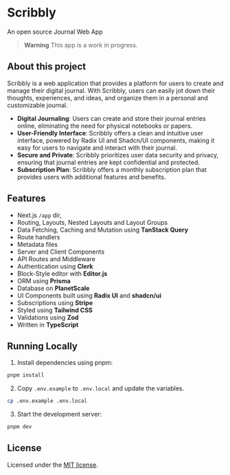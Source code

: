# Scribbly

An open source Journal Web App

> **Warning**
> This app is a work in progress.

## About this project

Scribbly is a web application that provides a platform for users to create and manage their digital journal. With Scribbly, users can easily jot down their thoughts, experiences, and ideas, and organize them in a personal and customizable journal.

- **Digital Journaling**: Users can create and store their journal entries online, eliminating the need for physical notebooks or papers.
- **User-Friendly Interface**: Scribbly offers a clean and intuitive user interface, powered by Radix UI and Shadcn/UI components, making it easy for users to navigate and interact with their journal.
- **Secure and Private**: Scribbly prioritizes user data security and privacy, ensuring that journal entries are kept confidential and protected.
- **Subscription Plan**: Scribbly offers a monthly subscription plan that provides users with additional features and benefits.

## Features

- Next.js `/app` dir,
- Routing, Layouts, Nested Layouts and Layout Groups
- Data Fetching, Caching and Mutation using **TanStack Query**
- Route handlers
- Metadata files
- Server and Client Components
- API Routes and Middleware
- Authentication using **Clerk**
- Block-Style editor with **Editor.js**
- ORM using **Prisma**
- Database on **PlanetScale**
- UI Components built using **Radix UI** and **shadcn/ui**
- Subscriptions using **Stripe**
- Styled using **Tailwind CSS**
- Validations using **Zod**
- Written in **TypeScript**

## Running Locally

1. Install dependencies using pnpm:

```sh
pnpm install
```

2. Copy `.env.example` to `.env.local` and update the variables.

```sh
cp .env.example .env.local
```

3. Start the development server:

```sh
pnpm dev
```

## License

Licensed under the [MIT license](https://github.com/subhamBharadwaz/scribbly/blob/main/LICENSE.md).
